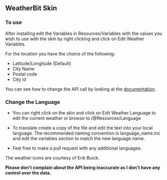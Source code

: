 ## WeatherBit Skin
### To use
After installing edit the Variables in Resources/Variables with the values you wish to use with the skin by right clicking and click on Edit Weather Variables.

For the location you have the choice of the following:

* Latitude/Longitude (Default)
* City Name
* Postal code
* City id

You can see how to change the API call by looking at the <a href="https://www.weatherbit.io/api/weather-current" target="_blank">documentation</a>.

### Change the Language

* You can right click on the skin and click on Edit Weather Language to edit the current weather or browse to /@Resources/Language

* To translate create a copy of the file and edit the text into your local language. The recommended naming convention is language_name.inc and edit the variables section to match the new language name.
* Feel free to make a pull request with any additional languages.

The weather icons are courtesy of Erik Buick.

**Please don't complain about the API being inaccurate as I don't have any control over the data.**
